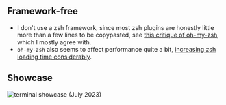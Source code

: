 <!-- vale Google.FirstPerson = NO -->
## Framework-free
- I don't use a zsh framework, since most zsh plugins are honestly little more than a few lines to be copypasted, see [this critique of oh-my-zsh](https://www.youtube.com/watch?v=21_WkzBErQk), which I mostly agree with.
- `oh-my-zsh` also seems to affect performance quite a bit, [increasing zsh loading time considerably](https://blog.jonlu.ca/posts/speeding-up-zsh).

## Showcase
![terminal showcase](https://github.com/chrisgrieser/.config/assets/73286100/6b7c772f-ad6b-4c07-bdc0-64d64995703f)
(July 2023)
